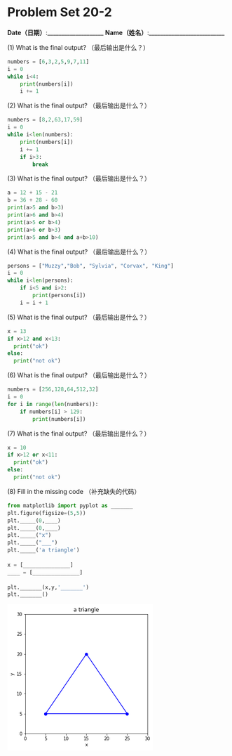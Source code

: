 # Problem Set 20-2
**Date（日期）**:____________________   **Name（姓名）**:___________________________

(1) What is the final output?  （最后输出是什么？）

```python
numbers = [6,3,2,5,9,7,11]
i = 0
while i<4:
    print(numbers[i])
    i += 1
```

(2) What is the final output?  （最后输出是什么？）

```python
numbers = [8,2,63,17,59]
i = 0
while i<len(numbers):
    print(numbers[i])
    i += 1
    if i>3:
        break
```

(3) What is the final output?  （最后输出是什么？）
```python
a = 12 + 15 - 21
b = 36 + 28 - 60
print(a>5 and b>3)
print(a>6 and b>4)
print(a>5 or b>4)
print(a>6 or b>3)
print(a>5 and b>4 and a+b>10)

```

(4) What is the final output?  （最后输出是什么？）
```python
persons = ["Muzzy","Bob", "Sylvia", "Corvax", "King"]
i = 0
while i<len(persons):
    if i<5 and i>2:
        print(persons[i])
    i = i + 1
```

(5) What is the final output?  （最后输出是什么？）
```python
x = 13
if x>12 and x<13:
  print("ok")
else:
  print("not ok")
```

(6) What is the final output?  （最后输出是什么？）
```python
numbers = [256,128,64,512,32]
i = 0
for i in range(len(numbers)):
    if numbers[i] > 129:
        print(numbers[i])
```

(7) What is the final output?  （最后输出是什么？）
```python
x = 10
if x>12 or x<11:
  print("ok")
else:
  print("not ok")
```

(8) Fill in the missing code  （补充缺失的代码）
```python
from matplotlib import pyplot as _______
plt.figure(figsize=(5,5))
plt._____(0,____)
plt._____(0,____)
plt._____("x")
plt._____("___")
plt._____('a triangle')

x = [_______________]
____ = [_______________]

plt._______(x,y,'_______')
plt._______()
```

![lec20-3](./images/lec20-3.png)

